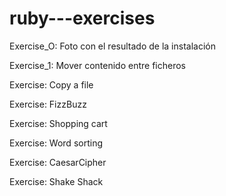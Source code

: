 # ruby---exercises

Exercise_O: Foto con el resultado de la instalación

Exercise_1: Mover contenido entre ficheros

Exercise: Copy a file

Exercise: FizzBuzz

Exercise: Shopping cart

Exercise: Word sorting

Exercise: CaesarCipher

Exercise: Shake Shack



